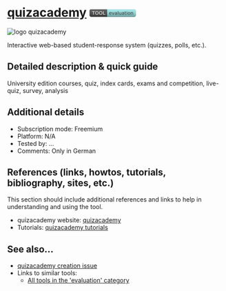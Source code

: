 # [quizacademy](https://quizacademy.de/)  [<img src="images/evaluation.png" align="bottom">](https://github.com/e-CLOSE/Toolbox/issues?q=label%3A01_TOOL+label%3Aevaluation)
![logo quizacademy](https://user-images.githubusercontent.com/96419022/157411677-3adc9ac8-adb3-4216-9d3b-5a30b5687d64.png)

Interactive web-based student-response system (quizzes, polls, etc.).


## Detailed description & quick guide
University edition
courses, quiz, index cards, exams and competition, live-quiz, survey, analysis


## Additional details

- Subscription mode: Freemium
- Platform: N/A
- Tested by: ...
- Comments: Only in German


## References (links, howtos, tutorials, bibliography, sites, etc.)

This section should include additional references and links to help in
understanding and using the tool.

- quizacademy website: [quizacademy](https://quizacademy.de/)
- Tutorials: [quizacademy tutorials](https://www.youtube.com/channel/UCNbQj5eCxaeEJltBB9dIsXg/videos)


## See also...

- [quizacademy creation issue](https://github.com/e-CLOSE/Toolbox/issues/80)
- Links to similar tools:
  - [All tools in the 'evaluation' category](https://github.com/e-CLOSE/Toolbox/issues?q=label%3A01_TOOL+label%3Aevaluation)
